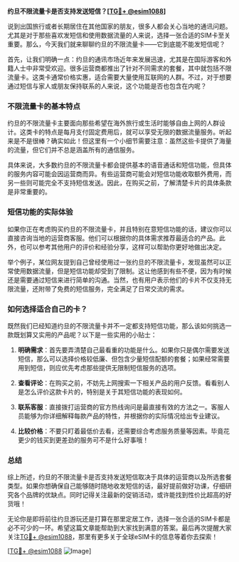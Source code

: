 **约旦不限流量卡是否支持发送短信？[[TG💪+ @esim1088](https://t.me/s/esim1088)]**

说到出国旅行或者长期居住在其他国家的朋友，很多人都会关心当地的通讯问题。尤其是对于那些喜欢发短信和使用数据流量的人来说，选择一张合适的SIM卡至关重要。那么，今天我们就来聊聊约旦的不限流量卡——它到底能不能发短信呢？

首先，让我们明确一点：约旦的通讯市场近年来发展迅速，尤其是在国际游客和外籍人士中非常受欢迎。很多运营商都推出了针对不同需求的套餐，其中就包括不限流量卡。这类卡通常价格实惠，适合需要大量使用互联网的人群。不过，对于想要通过短信与家人或朋友保持联系的人来说，这个功能是否也包含在内呢？

### 不限流量卡的基本特点

约旦的不限流量卡主要面向那些希望在海外旅行或生活时能够自由上网的人群设计。这类卡的特点是每月支付固定费用后，就可以享受无限的数据流量服务。听起来是不是很棒？确实如此！但这里有一个小细节需要注意：虽然这些卡提供了海量的流量，但它们并不总是涵盖所有的通信服务。

具体来说，大多数约旦的不限流量卡都会提供基本的语音通话和短信功能，但具体的服务内容可能会因运营商而异。有些运营商可能会对短信功能收取额外费用，而另一些则可能完全不支持短信发送。因此，在购买之前，了解清楚卡片的具体条款是非常重要的。

### 短信功能的实际体验

如果你正在考虑购买约旦的不限流量卡，并且特别在意短信功能的话，建议你可以直接咨询当地的运营商客服。他们可以根据你的具体需求推荐最适合的产品。此外，也可以参考其他用户的评价和经验分享，这样可以帮助你更好地做出决定。

举个例子，某位网友提到自己曾经使用过一张约旦的不限流量卡，发现虽然可以正常使用数据流量，但是短信功能却受到了限制。这让他感到有些不便，因为有时候还是需要通过短信来进行简单的沟通。当然，也有用户表示他们的卡片不仅支持无限流量，还附带了免费的短信服务，完全满足了日常交流的需求。

### 如何选择适合自己的卡？

既然我们已经知道约旦的不限流量卡并不一定都支持短信功能，那么该如何挑选一款既划算又实用的产品呢？以下是一些实用的小贴士：

1. **明确需求**：首先要弄清楚自己最看重的功能是什么。如果你只是偶尔需要发送短信，那么可以选择价格较低廉、但包含少量短信配额的套餐；如果经常需要用到短信，则应优先考虑那些提供无限制短信服务的选项。
   
2. **查看评论**：在购买之前，不妨先上网搜索一下相关产品的用户反馈。看看别人是怎么评价这款卡片的，特别是关于其短信功能的表现如何。

3. **联系客服**：直接拨打运营商的官方热线询问是最直接有效的方法之一。客服人员能够为你详细解释每款产品的特性，并根据你的实际情况给出专业建议。

4. **比较价格**：不要只盯着最低价去看，还需要综合考虑服务质量等因素。毕竟花更少的钱买到更差劲的服务可不是什么好事哦！

### 总结

综上所述，约旦的不限流量卡是否支持发送短信取决于具体的运营商以及所选套餐类型。如果你想确保自己能够随时随地收发短信的话，最好提前做好功课，仔细研究各个品牌的优缺点。同时记得关注最新的促销活动，或许能找到性价比超高的好货哦！

无论你是即将前往约旦游玩还是打算在那里定居工作，选择一张合适的SIM卡都是必不可少的一环。希望这篇文章能帮助到大家找到满意的答案。最后再次提醒大家关注[TG💪+ @esim1088](https://t.me/s/esim1088)，那里有更多关于全球eSIM卡的信息等着你去探索！

[[TG💪+ @esim1088](https://t.me/s/esim1088) ![Image](https://i.postimg.cc/4NQfJmqS/Snipaste-2025-05-13-00-14-12.png)]